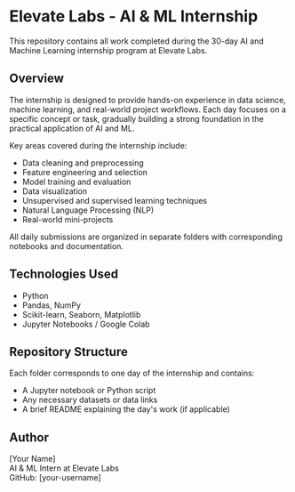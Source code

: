 # Elevate Labs - AI & ML Internship

This repository contains all work completed during the 30-day AI and Machine Learning internship program at Elevate Labs.

## Overview

The internship is designed to provide hands-on experience in data science, machine learning, and real-world project workflows. Each day focuses on a specific concept or task, gradually building a strong foundation in the practical application of AI and ML.

Key areas covered during the internship include:

- Data cleaning and preprocessing
- Feature engineering and selection
- Model training and evaluation
- Data visualization
- Unsupervised and supervised learning techniques
- Natural Language Processing (NLP)
- Real-world mini-projects

All daily submissions are organized in separate folders with corresponding notebooks and documentation.

## Technologies Used

- Python
- Pandas, NumPy
- Scikit-learn, Seaborn, Matplotlib
- Jupyter Notebooks / Google Colab

## Repository Structure

Each folder corresponds to one day of the internship and contains:

- A Jupyter notebook or Python script
- Any necessary datasets or data links
- A brief README explaining the day's work (if applicable)

## Author

[Your Name]  
AI & ML Intern at Elevate Labs  
GitHub: [your-username]

